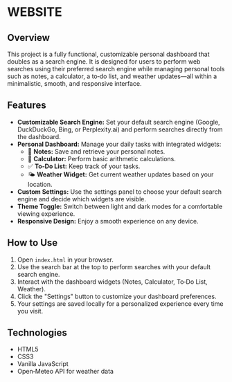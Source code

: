# WEBSITE

## Overview
This project is a fully functional, customizable personal dashboard that doubles as a search engine. It is designed for users to perform web searches using their preferred search engine while managing personal tools such as notes, a calculator, a to‑do list, and weather updates—all within a minimalistic, smooth, and responsive interface.

## Features
- **Customizable Search Engine:** Set your default search engine (Google, DuckDuckGo, Bing, or Perplexity.ai) and perform searches directly from the dashboard.
- **Personal Dashboard:** Manage your daily tasks with integrated widgets:
  - 📝 **Notes:** Save and retrieve your personal notes.
  - 🔢 **Calculator:** Perform basic arithmetic calculations.
  - ✅ **To‑Do List:** Keep track of your tasks.
  - 🌤 **Weather Widget:** Get current weather updates based on your location.
- **Custom Settings:** Use the settings panel to choose your default search engine and decide which widgets are visible.
- **Theme Toggle:** Switch between light and dark modes for a comfortable viewing experience.
- **Responsive Design:** Enjoy a smooth experience on any device.

## How to Use
1. Open `index.html` in your browser.
2. Use the search bar at the top to perform searches with your default search engine.
3. Interact with the dashboard widgets (Notes, Calculator, To‑Do List, Weather).
4. Click the "Settings" button to customize your dashboard preferences.
5. Your settings are saved locally for a personalized experience every time you visit.

## Technologies
- HTML5
- CSS3
- Vanilla JavaScript
- Open‑Meteo API for weather data
